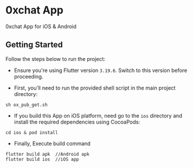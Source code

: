 # 0xchat App

0xchat App for iOS & Android

## Getting Started

Follow the steps below to run the project:

* Ensure you're using Flutter version `3.19.6`. Switch to this version before proceeding.


* First, you'll need to run the provided shell script in the main project directory:

```
sh ox_pub_get.sh
```

* If you build this App on iOS platform, need go to the `ios` directory and install the required dependencies using CocoaPods:

```
cd ios & pod install
```

* Finally, Execute build command

```
flutter build apk  //Android apk
flutter build ios  //iOS app
```
